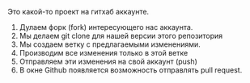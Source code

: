 Это какой-то проект на гитхаб аккаунте.


1. Дулаем форк (fork) интересующего нас аккаунта.
2. Мы делаем git clone для нашей версии этого репозитория
3. Мы создаем ветку с предлагаемыми изменениями.
4. Производим все изменения только в этой ветке 
5. Отправляем эти изменения на свой аккаунт (push)
6. В окне Github появляется возможность отправлять pull request.

